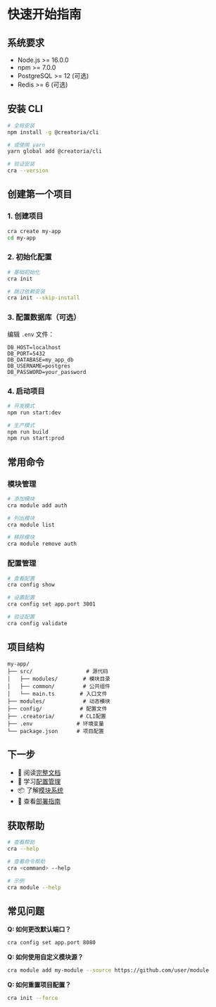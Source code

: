 # 快速开始指南

## 系统要求

- Node.js >= 16.0.0
- npm >= 7.0.0
- PostgreSQL >= 12 (可选)
- Redis >= 6 (可选)

## 安装 CLI

```bash
# 全局安装
npm install -g @creatoria/cli

# 或使用 yarn
yarn global add @creatoria/cli

# 验证安装
cra --version
```

## 创建第一个项目

### 1. 创建项目

```bash
cra create my-app
cd my-app
```

### 2. 初始化配置

```bash
# 基础初始化
cra init

# 跳过依赖安装
cra init --skip-install
```

### 3. 配置数据库（可选）

编辑 `.env` 文件：

```env
DB_HOST=localhost
DB_PORT=5432
DB_DATABASE=my_app_db
DB_USERNAME=postgres
DB_PASSWORD=your_password
```

### 4. 启动项目

```bash
# 开发模式
npm run start:dev

# 生产模式
npm run build
npm run start:prod
```

## 常用命令

### 模块管理

```bash
# 添加模块
cra module add auth

# 列出模块
cra module list

# 移除模块
cra module remove auth
```

### 配置管理

```bash
# 查看配置
cra config show

# 设置配置
cra config set app.port 3001

# 验证配置
cra config validate
```

## 项目结构

```
my-app/
├── src/                 # 源代码
│   ├── modules/        # 模块目录
│   ├── common/         # 公共组件
│   └── main.ts        # 入口文件
├── modules/            # 动态模块
├── config/            # 配置文件
├── .creatoria/        # CLI配置
├── .env              # 环境变量
└── package.json      # 项目配置
```

## 下一步

- 📖 阅读[完整文档](../README.md)
- 🔧 学习[配置管理](CONFIG.md)
- 📦 了解[模块系统](MODULES.md)
- 🚀 查看[部署指南](DEPLOYMENT.md)

## 获取帮助

```bash
# 查看帮助
cra --help

# 查看命令帮助
cra <command> --help

# 示例
cra module --help
```

## 常见问题

**Q: 如何更改默认端口？**
```bash
cra config set app.port 8080
```

**Q: 如何使用自定义模块源？**
```bash
cra module add my-module --source https://github.com/user/module
```

**Q: 如何重置项目配置？**
```bash
cra init --force
```